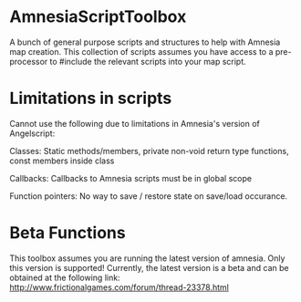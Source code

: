 AmnesiaScriptToolbox
====================

A bunch of general purpose scripts and structures to help with Amnesia map creation.
This collection of scripts assumes you have access to a pre-processor to #include the relevant scripts into your map script.

Limitations in scripts
====================
Cannot use the following due to limitations in Amnesia's version of Angelscript:

Classes: Static methods/members, private non-void return type functions, const members inside class

Callbacks: Callbacks to Amnesia scripts must be in global scope

Function pointers: No way to save / restore state on save/load occurance.

Beta Functions
====================
This toolbox assumes you are running the latest version of amnesia. Only this version is supported!
Currently, the latest version is a beta and can be obtained at the following link:
http://www.frictionalgames.com/forum/thread-23378.html
